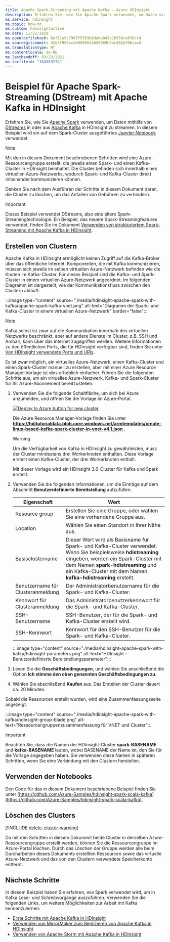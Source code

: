 ```yaml
---
title: Apache Spark-Streaming mit Apache Kafka – Azure HDInsight
description: Erfahren Sie, wie Sie Apache Spark verwenden, um Daten mithilfe von DStreams in oder aus Apache Kafka zu streamen. In diesem Beispiel streamen Sie Daten mithilfe eines Jupyter Notebooks aus Spark auf HDInsight.
ms.service: hdinsight
ms.topic: how-to
ms.custom: hdinsightactive
ms.date: 11/21/2019
ms.openlocfilehash: 6ef11e9c7907f57b3b8de0a042e1035bce638cf4
ms.sourcegitcommit: 42e4f986ccd4090581a059969b74c461b70bcac0
ms.translationtype: HT
ms.contentlocale: de-DE
ms.lasthandoff: 03/23/2021
ms.locfileid: "104863274"
---
```

# <a name="apache-spark-streaming-dstream-example-with-apache-kafka-on-hdinsight"></a>Beispiel für Apache Spark-Streaming (DStream) mit Apache Kafka in HDInsight

Erfahren Sie, wie Sie [Apache Spark](https://spark.apache.org/) verwenden, um Daten mithilfe von [DStreams](https://spark.apache.org/docs/latest/api/java/org/apache/spark/streaming/dstream/DStream.html) in oder aus [Apache Kafka](https://kafka.apache.org/) in HDInsight zu streamen. In diesem Beispiel wird ein auf dem Spark-Cluster ausgeführtes [Jupyter Notebook](https://jupyter.org/) verwendet.

> [!NOTE]  
> Mit den in diesem Dokument beschriebenen Schritten wird eine Azure-Ressourcengruppe erstellt, die jeweils einen Spark- und einen Kafka-Cluster in HDInsight beinhaltet. Die Cluster befinden sich innerhalb eines virtuellen Azure-Netzwerks, wodurch Spark- und Kafka-Cluster direkt miteinander kommunizieren können.
>
> Denken Sie nach dem Ausführen der Schritte in diesem Dokument daran, die Cluster zu löschen, um das Anfallen von Gebühren zu verhindern.

> [!IMPORTANT]  
> Dieses Beispiel verwendet DStreams, also eine ältere Spark-Streamingtechnologie. Ein Beispiel, das neuere Spark-Streamingfeatures verwendet, finden Sie im Dokument [Verwenden von strukturiertem Spark-Streaming mit Apache Kafka in HDInsight](hdinsight-apache-kafka-spark-structured-streaming.md).

## <a name="create-the-clusters"></a>Erstellen von Clustern

Apache Kafka in HDInsight ermöglicht keinen Zugriff auf die Kafka-Broker über das öffentliche Internet. Komponenten, die mit Kafka kommunizieren, müssen sich jeweils im selben virtuellen Azure-Netzwerk befinden wie die Knoten im Kafka-Cluster. Für dieses Beispiel sind die Kafka- und Spark-Cluster in einem virtuellen Azure-Netzwerk angeordnet. Im folgenden Diagramm ist dargestellt, wie der Kommunikationsfluss zwischen den Clustern abläuft:

:::image type="content" source="./media/hdinsight-apache-spark-with-kafka/apache-spark-kafka-vnet.png" alt-text="Diagramm der Spark- und Kafka-Cluster in einem virtuellen Azure-Netzwerk" border="false":::

> [!NOTE]  
> Kafka selbst ist zwar auf die Kommunikation innerhalb des virtuellen Netzwerks beschränkt, aber auf andere Dienste im Cluster, z.B. SSH und Ambari, kann über das Internet zugegriffen werden. Weitere Informationen zu den öffentlichen Ports, die für HDInsight verfügbar sind, finden Sie unter [Von HDInsight verwendete Ports und URIs](hdinsight-hadoop-port-settings-for-services.md).

Es ist zwar möglich, ein virtuelles Azure-Netzwerk, einen Kafka-Cluster und einen Spark-Cluster manuell zu erstellen, aber mit einer Azure Resource Manager-Vorlage ist dies erheblich einfacher. Führen Sie die folgenden Schritte aus, um ein virtuelles Azure-Netzwerk, Kafka- und Spark-Cluster für Ihr Azure-Abonnement bereitzustellen.

1. Verwenden Sie die folgende Schaltfläche, um sich bei Azure anzumelden, und öffnen Sie die Vorlage im Azure-Portal.

   <a href="https://portal.azure.com/#create/Microsoft.Template/uri/https%3A%2F%2Fhditutorialdata.blob.core.windows.net%2Farmtemplates%2Fcreate-linux-based-kafka-spark-cluster-in-vnet-v4.1.json" target="_blank"><img src="./media/hdinsight-apache-spark-with-kafka/hdi-deploy-to-azure1.png" alt="Deploy to Azure button for new cluster"></a>

   Die Azure Resource Manager-Vorlage finden Sie unter **https://hditutorialdata.blob.core.windows.net/armtemplates/create-linux-based-kafka-spark-cluster-in-vnet-v4.1.json** .

   > [!WARNING]
   > Um die Verfügbarkeit von Kafka in HDInsight zu gewährleisten, muss der Cluster mindestens drei Workerknoten enthalten. Diese Vorlage erstellt einen Kafka-Cluster, der drei Workerknoten enthält.

   Mit dieser Vorlage wird ein HDInsight 3.6-Cluster für Kafka und Spark erstellt.

1. Verwenden Sie die folgenden Informationen, um die Einträge auf dem Abschnitt **Benutzerdefinierte Bereitstellung** aufzufüllen:

   |Eigenschaft |Wert |
   |---|---|
   |Resource group|Erstellen Sie eine Gruppe, oder wählen Sie eine vorhandene Gruppe aus.|
   |Location|Wählen Sie einen Standort in Ihrer Nähe aus.|
   |Basisclustername|Dieser Wert wird als Basisname für Spark- und Kafka-Cluster verwendet. Wenn Sie beispielsweise **hdistreaming** eingeben, werden ein Spark-Cluster mit dem Namen __spark-hdistreaming__ und ein Kafka-Cluster mit dem Namen **kafka-hdistreaming** erstellt.|
   |Benutzername für Clusteranmeldung|Der Administratorbenutzername für die Spark- und Kafka-Cluster.|
   |Kennwort für Clusteranmeldung|Das Administratorbenutzerkennwort für die Spark- und Kafka-Cluster.|
   |SSH-Benutzername|SSH-Benutzer, der für die Spark- und Kafka-Cluster erstellt wird.|
   |SSH-Kennwort|Kennwort für den SSH-Benutzer für die Spark- und Kafka-Cluster.|

   :::image type="content" source="./media/hdinsight-apache-spark-with-kafka/hdinsight-parameters.png" alt-text="HDInsight – Benutzerdefinierte Bereitstellungsparameter":::

1. Lesen Sie die **Geschäftsbedingungen**, und wählen Sie anschließend die Option **Ich stimme den oben genannten Geschäftsbedingungen zu**.

1. Wählen Sie abschließend **Kaufen** aus. Das Erstellen der Cluster dauert ca. 20 Minuten.

Sobald die Ressourcen erstellt wurden, wird eine Zusammenfassungsseite angezeigt.

:::image type="content" source="./media/hdinsight-apache-spark-with-kafka/hdinsight-group-blade.png" alt-text="Ressourcengruppenzusammenfassung für VNET und Cluster":::

> [!IMPORTANT]  
> Beachten Sie, dass die Namen der HDInsight-Cluster **spark-BASENAME** und **kafka-BASENAME** lauten, wobei BASENAME der Name ist, den Sie für die Vorlage angegeben haben. Sie verwenden diese Namen in späteren Schritten, wenn Sie eine Verbindung mit den Clustern herstellen.

## <a name="use-the-notebooks"></a>Verwenden der Notebooks

Den Code für das in diesem Dokument beschriebene Beispiel finden Sie unter [https://github.com/Azure-Samples/hdinsight-spark-scala-kafka](https://github.com/Azure-Samples/hdinsight-spark-scala-kafka).

## <a name="delete-the-cluster"></a>Löschen des Clusters

[!INCLUDE [delete-cluster-warning](../../includes/hdinsight-delete-cluster-warning.md)]

Da mit den Schritten in diesem Dokument beide Cluster in derselben Azure-Ressourcengruppe erstellt werden, können Sie die Ressourcengruppe im Azure-Portal löschen. Durch das Löschen der Gruppe werden alle beim Durcharbeiten dieses Dokuments erstellten Ressourcen sowie das virtuelle Azure-Netzwerk und das von den Clustern verwendete Speicherkonto entfernt.

## <a name="next-steps"></a>Nächste Schritte

In diesem Beispiel haben Sie erfahren, wie Spark verwendet wird, um in Kafka Lese- und Schreibvorgänge auszuführen. Verwenden Sie die folgenden Links, um weitere Möglichkeiten zur Arbeit mit Kafka kennenzulernen:

* [Erste Schritte mit Apache Kafka in HDInsight](kafka/apache-kafka-get-started.md)
* [Verwenden von MirrorMaker zum Replizieren von Apache Kafka in HDInsight](kafka/apache-kafka-mirroring.md)
* [Verwenden von Apache Storm mit Apache Kafka in HDInsight](hdinsight-apache-storm-with-kafka.md)
